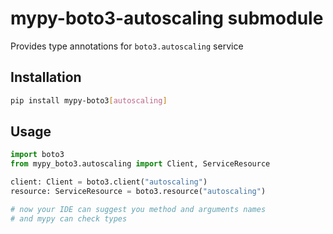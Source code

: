 # mypy-boto3-autoscaling submodule

Provides type annotations for `boto3.autoscaling` service

## Installation

```bash
pip install mypy-boto3[autoscaling]
```

## Usage

```python
import boto3
from mypy_boto3.autoscaling import Client, ServiceResource

client: Client = boto3.client("autoscaling")
resource: ServiceResource = boto3.resource("autoscaling")

# now your IDE can suggest you method and arguments names
# and mypy can check types
```

